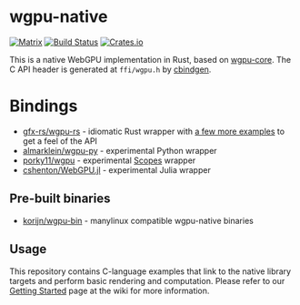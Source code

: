 # wgpu-native
[![Matrix](https://img.shields.io/badge/Matrix-%23wgpu%3Amatrix.org-blueviolet.svg)](https://matrix.to/#/#wgpu:matrix.org)
[![Build Status](https://travis-ci.org/gfx-rs/wgpu-native.svg?branch=master)](https://travis-ci.org/gfx-rs/wgpu-native)
[![Crates.io](https://img.shields.io/crates/v/wgpu-native.svg?label=wgpu-native)](https://crates.io/crates/wgpu-native)

This is a native WebGPU implementation in Rust, based on [wgpu-core](https://github.com/gfx-rs/wgpu).
The C API header is generated at `ffi/wgpu.h` by [cbindgen](https://github.com/eqrion/cbindgen).

# Bindings

- [gfx-rs/wgpu-rs](https://github.com/gfx-rs/wgpu-rs) - idiomatic Rust wrapper with [a few more examples](https://github.com/gfx-rs/wgpu-rs/tree/master/examples) to get a feel of the API
- [almarklein/wgpu-py](https://github.com/almarklein/wgpu-py) - experimental Python wrapper
- [porky11/wgpu](https://nest.pijul.com/porky11/wgpu) - experimental [Scopes](http://scopes.rocks) wrapper
- [cshenton/WebGPU.jl](https://github.com/cshenton/WebGPU.jl) - experimental Julia wrapper

## Pre-built binaries

- [korijn/wgpu-bin](https://github.com/Korijn/wgpu-bin) - manylinux compatible wgpu-native binaries

## Usage

This repository contains C-language examples that link to the native library targets and perform basic rendering and computation. Please refer to our [Getting Started](https://github.com/gfx-rs/wgpu/wiki/Getting-Started#getting-started) page at the wiki for more information.
